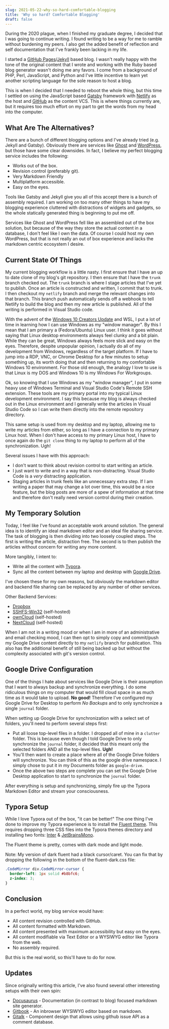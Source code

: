 ```yaml
---
slug: 2021-05-22-why-so-hard-comfortable-blogging
title: 'Why so hard? Comfortable Blogging'
draft: false
---
```


During the 2020 plague, when I finished my graduate degree, I decided that I was going to continue writing. I found writing to be a way for me to ramble without burdening my peers. I also get the added benefit of reflection and self documentation that I've frankly been lacking in my life.

<!--truncate-->

I started a [GitHub Pages](https://pages.github.com/)/[Jekyll](https://jekyllrb.com/) based blog. I wasn't really happy with the tone of the original content that I wrote and working with the Ruby based blog generator wasn't doing me any favors. I come from a background of PHP, Perl, JavaScript, and Python and I've little incentive to learn yet another scripting language for the sole reason to host a blog.

This is when I decided that I needed to reboot the whole thing, but this time I settled on using the JavaScript based [Gatsby](https://www.gatsbyjs.com/) framework with [Netlify](https://www.netlify.com/) as the host and [GitHub](https://github.com/) as the content VCS. This is where things currently are, but it requires too much effort on my part to get the words from my head into the computer.

## What Are The Alternatives?

There are a bunch of different blogging options and I've already tried (e.g. Jekyll and Gatsby). Obviously there are services like [Ghost](https://ghost.org/) and [WordPress](https://wordpress.com/), but those have some clear downsides. In fact, I believe my perfect blogging service includes the following:

- Works out of the box.
- Revision control (preferably git).
- Very Markdown Friendly
- Multiplatform accessible.
- Easy on the eyes.

Tools like Gatsby and Jekyll give you all of this accept there is a bunch of assembly required. I am working on too many other things to have my blogging experience cluttered with distractions of widgets and gadgets, so the whole statically generated thing is beginning to put me off.

Services like Ghost and WordPress fell like an assembled out of the box solution, but because of the way they store the actual content in a database, I don't feel like I own the data. Of course I could host my own WordPress, but that is not really an out of box experience and lacks the markdown centric ecosystem I desire.

## Current State Of Things

My current blogging workflow is a little nasty. I first ensure that I have an up to date clone of my blog's git repository. I then ensure that I have the `trunk` branch checked out. The `trunk` branch is where I stage articles that I've yet to publish. Once an article is constructed and written, I commit that to trunk. I then checkout my `netlify` branch and merge the relevant changes into that branch. This branch push automatically sends off a webhook to tell Netlify to build the blog and then my new article is published. All of the writing is performed in Visual Studio code.

With the advent of the [Windows 10 Creators Update](https://blogs.windows.com/windowsexperience/2017/04/11/whats-new-in-the-windows-10-creators-update/) and WSL, I put a lot of time in learning how I can use Windows as my "window manager". By this I mean that I am primary a (Fedora/Ubuntu) Linux user. I think it goes without saying that Linux desktop environments always feel clunky and a bit plain. While they can be great, Windows always feels more slick and easy on the eyes. Therefore, despite unpopular opinion, I actually do all of my development from Windows, regardless of the target platform. If I have to jump into a RDP, VNC, or Chrome Desktop for a few minutes to setup something up, its worth doing that and then returning to my comfortable Windows 10 environment. For those old enough, the analogy I love to use is that Linux is my DOS and Windows 10 is my Windows For Workgroups.

Ok, so knowing that I use Windows as my "window manager", I put in some heavy use of Windows Terminal and Visual Studio Code's Remote SSH extension. These tools are my primary portal into my typical Linux development environment. I say this because my blog is always checked out in the Linux environment and I generally write the articles in Visual Studio Code so I can write them directly into the remote repository directory.

This same setup is used from my desktop and my laptop, allowing me to write my articles from either, so long as I have a connection to my primary Linux host. When I don't have access to my primary Linux host, I have to once again do the `git clone` thing to my laptop to perform all of the synchronization. Ugh!

Several issues I have with this approach:

- I don't want to think about revision control to start writing an article.
- I just want to write and in a way that is non-distracting. Visual Studio Code is a _very_ distracting application.
- Staging articles in trunk feels like an unnecessary extra step. If I am writing a paper that may change a lot over time, this would be a nice feature, but the blog posts are more of a spew of information at that time and therefore don't really need version control during their creation.

## My Temporary Solution

Today, I feel like I've found an acceptable work around solution. The general idea is to identify an ideal markdown editor and an ideal file sharing service. The task of blogging is then dividing into two loosely coupled steps. The first is writing the article, distraction free. The second is to then publish the articles without concern for writing any more content.

More tangibly, I intent to:

- Write all the content with [Typora](https://typora.io/).
- Sync all the content between my laptop and desktop with [Google Drive](https://www.google.com/drive/download/).

I've chosen these for my own reasons, but obviously the markdown editor and backend file sharing can be replaced by any number of other services.

Other Backend Services:

- [Dropbox](https://www.dropbox.com/?_hp=b&landing=dbv2)
- [SSHFS-Win32](https://github.com/billziss-gh/sshfs-win) (self-hosted)
- [ownCloud](https://owncloud.com/) (self-hosted)
- [NextCloud](https://nextcloud.com/) (self-hosted)

When I am not in a writing mood or when I am in more of an administrative and email checking mood, I can then opt to simply copy and commit/push my Google Drive content directly to my `netlify` branch for publication. This also has the additional benefit of still being backed up but without the complexity associated with git's version control.

## Google Drive Configuration

One of the things I hate about services like Google Drive is their assumption that I want to always backup and synchronize everything. I do some ridiculous things on my computer that would fill cloud space in as much time as it would take to upload. **No good!** Therefore I've configured my Google Drive for Desktop to perform _No Backups_ and to only synchronize a single `journal` folder.

When setting up Google Drive for synchronization with a select set of folders, you'll need to perform several steps first:

- Put all loose top-level files in a folder. I dropped all of mine in a `clutter` folder. This is because even though I told Google Drive to only synchronize the `journal` folder, it decided that this meant only the selected folders AND all the top-level files. **Ugh!**
- You'll then want to create a place where all of the Google Drive folders will synchronize. You can think of this as the google drive namespace. I simply chose to put it in my Documents folder as `google-drive`.
- Once the above two steps are complete you can set the Google Drive Desktop application to start to synchronize the `journal` folder.

After everything is setup and synchronizing, simply fire up the Typora Markdown Editor and stream your consciousness.

## Typora Setup

While I love Typora out of the box, "it can be better!" The one thing I've done to improve my Typora experience is to install the [Fluent theme](https://github.com/HereIsLz/Fluent-Typora). This requires dropping three CSS files into the Typora themes directory and installing two fonts: [Inter](https://github.com/rsms/inter/) & [JetBrainsMono](https://www.jetbrains.com/lp/mono/).

The Fluent theme is pretty, comes with dark mode and light mode.

Note: My version of dark fluent had a black cursor/caret. You can fix that by dropping the following in the bottom of the fluent-dark.css file:

```css
.CodeMirror div.CodeMirror-cursor {
  border-left: 1px solid #b8bfc6;
  z-index: 3;
}
```

## Conclusion

In a perfect world, my blog service would have:

- All content revision controlled with GitHub.
- All content formatted with Markdown.
- All content presented with maximum accessibility but easy on the eyes.
- All content modifiable via Text Editor or a WYSIWYG editor like Typora from the web.
- No assembly required.

But this is the real world, so this'll have to do for now.

## Updates

Since originally writing this article, I've also found several other interesting setups with their own spin:

- [Docusaurus](https://docusaurus.io/) - Documentation (in contrast to blog) focused markdown site generator.
- [Gitbook](https://www.gitbook.com/) - An inbrowser WYSIWYG editor based on markdown.
- [Gitalk](https://gitalk.github.io/) - Component design that allows using github issue API as a comment database.
